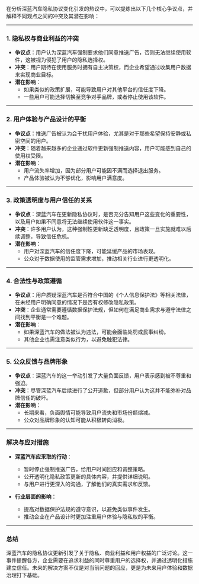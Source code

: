 在分析深蓝汽车隐私协议变化引发的热议中，可以提炼出以下几个核心争议点，并解释不同观点之间的冲突及其潜在影响：

---

### 1. **隐私权与商业利益的冲突**
   - **争议点**：用户认为深蓝汽车强制要求他们同意推送广告，否则无法继续使用软件，这被视为侵犯了用户的隐私选择权。
   - **冲突**：用户期待在使用服务时拥有自主决策权，而企业希望通过收集用户数据来实现商业目标。
   - **潜在影响**：
     - 如果类似的政策扩展，可能导致用户对其他平台的信任度下降。
     - 一些用户可能选择切换至竞争对手品牌，或者停止使用该软件。

---

### 2. **用户体验与产品设计的平衡**
   - **争议点**：推送广告被认为会干扰用户体验，尤其是对于那些希望保持安静或私密空间的用户。
   - **冲突**：随着越来越多的企业通过软件更新强制推送内容，用户可能感到自己的使用权受限。
   - **潜在影响**：
     - 用户流失率增加，因为部分用户可能因不满而选择退出服务。
     - 产品体验被认为不够优化，影响用户满意度。

---

### 3. **政策透明度与用户信任的关系**
   - **争议点**：深蓝汽车在更新隐私协议时，是否充分告知用户这些变化的重要性，以及用户如果不同意将无法继续使用软件这一事实。
   - **冲突**：许多用户认为，这种强制性更新缺乏透明度，且政策一旦实施就难以后续调整，导致信任危机。
   - **潜在影响**：
     - 用户对深蓝汽车的信任度下降，可能延缓产品的市场表现。
     - 公众对于数据使用的监管需求增加，推动相关行业进行更透明化。

---

### 4. **合法性与政策遵循**
   - **争议点**：用户质疑深蓝汽车是否符合中国的《个人信息保护法》等相关法律，在未经用户明确同意的情况下是否有权修改隐私政策。
   - **冲突**：企业通常需要遵循数据保护法规，但如何在满足商业需求与遵守法律之间找到平衡是一个难题。
   - **潜在影响**：
     - 如果深蓝汽车的做法被认为违法，可能会面临处罚或民事纠纷。
     - 其他企业也需注意类似行为，以避免触犯法律。

---

### 5. **公众反馈与品牌形象**
   - **争议点**：深蓝汽车的这一举动引发了大量负面反馈，用户表示感到被不尊重和强迫。
   - **冲突**：尽管深蓝汽车后续进行了公开道歉，但部分用户认为这并不能弥补对品牌信任的破坏。
   - **潜在影响**：
     - 长期来看，负面舆情可能导致用户流失和市场份额缩减。
     - 公众对品牌形象的认知可能从积极转向消极。

---

### 解决与应对措施
- **深蓝汽车应采取的行动**：
  - 暂时停止强制推送广告，给用户时间回应和调整策略。
  - 公开透明化隐私政策更新的具体内容，并提供详细说明。
  - 与用户进行更深入的沟通，了解他们的真实需求和反馈。

- **行业层面的影响**：
  - 提高对数据保护法规的遵守意识，以避免类似事件发生。
  - 推动企业在产品设计时更加注重用户体验与隐私权的平衡。

---

### 总结
深蓝汽车的隐私协议更新引发了关于隐私、商业利益和用户权益的广泛讨论。这一事件提醒各方，企业需要在追求利益的同时尊重用户的选择权，并通过透明化措施建立信任。未来的解决方案不仅是对当前问题的回应，更是为未来用户体验和数据治理打下基础。